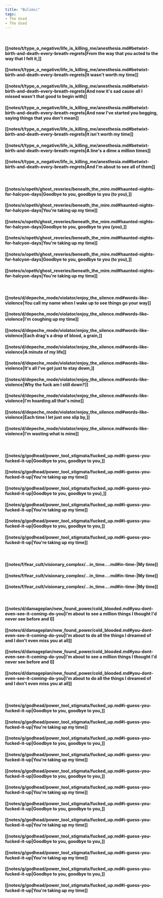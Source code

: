 ```yaml
---
title: "Bulimic"
tags:
- The Used
- The Used
---
```

&nbsp;
#### [[notes/t/type_o_negative/life_is_killing_me/anesthesia.md#betwixt-birth-and-death-every-breath-regrets|From the way that you acted to the way that I felt it,]]
#### [[notes/t/type_o_negative/life_is_killing_me/anesthesia.md#betwixt-birth-and-death-every-breath-regrets|It wasn't worth my time]]
#### [[notes/t/type_o_negative/life_is_killing_me/anesthesia.md#betwixt-birth-and-death-every-breath-regrets|And now it's sad cause all I missed wasn't that good to begin with]]
#### [[notes/t/type_o_negative/life_is_killing_me/anesthesia.md#betwixt-birth-and-death-every-breath-regrets|And now I've started you begging, saying things that you don't mean]]
#### [[notes/t/type_o_negative/life_is_killing_me/anesthesia.md#betwixt-birth-and-death-every-breath-regrets|It isn't worth my time]]
#### [[notes/t/type_o_negative/life_is_killing_me/anesthesia.md#betwixt-birth-and-death-every-breath-regrets|A line's a dime a million times]]
#### [[notes/t/type_o_negative/life_is_killing_me/anesthesia.md#betwixt-birth-and-death-every-breath-regrets|And I'm about to see all of them]]
&nbsp;
#### [[notes/o/opeth/ghost_reveries/beneath_the_mire.md#haunted-nights-for-halcyon-days|Goodbye to you, goodbye to you (to you),]]
#### [[notes/o/opeth/ghost_reveries/beneath_the_mire.md#haunted-nights-for-halcyon-days|You're taking up my time]]
#### [[notes/o/opeth/ghost_reveries/beneath_the_mire.md#haunted-nights-for-halcyon-days|Goodbye to you, goodbye to you (you),]]
#### [[notes/o/opeth/ghost_reveries/beneath_the_mire.md#haunted-nights-for-halcyon-days|You're taking up my time]]
#### [[notes/o/opeth/ghost_reveries/beneath_the_mire.md#haunted-nights-for-halcyon-days|Goodbye to you, goodbye to you (to you),]]
#### [[notes/o/opeth/ghost_reveries/beneath_the_mire.md#haunted-nights-for-halcyon-days|You're taking up my time]]
&nbsp;
#### [[notes/d/depeche_mode/violator/enjoy_the_silence.md#words-like-violence|You call my name when I wake up to see things go your way]]
#### [[notes/d/depeche_mode/violator/enjoy_the_silence.md#words-like-violence|I'm coughing up my time]]
#### [[notes/d/depeche_mode/violator/enjoy_the_silence.md#words-like-violence|Each drag's a drop of blood, a grain,]]
#### [[notes/d/depeche_mode/violator/enjoy_the_silence.md#words-like-violence|A minute of my life]]
#### [[notes/d/depeche_mode/violator/enjoy_the_silence.md#words-like-violence|It's all I've got just to stay down,]]
#### [[notes/d/depeche_mode/violator/enjoy_the_silence.md#words-like-violence|Why the fuck am I still down?]]
#### [[notes/d/depeche_mode/violator/enjoy_the_silence.md#words-like-violence|I'm hoarding all that's mine]]
#### [[notes/d/depeche_mode/violator/enjoy_the_silence.md#words-like-violence|Each time I let just one slip by,]]
#### [[notes/d/depeche_mode/violator/enjoy_the_silence.md#words-like-violence|I'm wasting what is mine]]
&nbsp;
#### [[notes/g/godhead/power_tool_stigmata/fucked_up.md#i-guess-you-fucked-it-up|Goodbye to you, goodbye to you,]]
#### [[notes/g/godhead/power_tool_stigmata/fucked_up.md#i-guess-you-fucked-it-up|You're taking up my time]]
#### [[notes/g/godhead/power_tool_stigmata/fucked_up.md#i-guess-you-fucked-it-up|Goodbye to you, goodbye to you),]]
#### [[notes/g/godhead/power_tool_stigmata/fucked_up.md#i-guess-you-fucked-it-up|You're taking up my time]]
#### [[notes/g/godhead/power_tool_stigmata/fucked_up.md#i-guess-you-fucked-it-up|Goodbye to you, goodbye to you,]]
#### [[notes/g/godhead/power_tool_stigmata/fucked_up.md#i-guess-you-fucked-it-up|You're taking up my time]]
&nbsp;
#### [[notes/f/fear_cult/visionary_complex/…in_time….md#in-time-|My time]]
#### [[notes/f/fear_cult/visionary_complex/…in_time….md#in-time-|My time]]
#### [[notes/f/fear_cult/visionary_complex/…in_time….md#in-time-|My time]]
&nbsp;
#### [[notes/d/damageplan/new_found_power/cold_blooded.md#you-dont-even-see-it-coming-do-you|I'm about to see a million things I thought I'd never see before and I]]
#### [[notes/d/damageplan/new_found_power/cold_blooded.md#you-dont-even-see-it-coming-do-you|I'm about to do all the things I dreamed of and I don't even miss you at all]]
#### [[notes/d/damageplan/new_found_power/cold_blooded.md#you-dont-even-see-it-coming-do-you|I'm about to see a million things I thought I'd never see before and I]]
#### [[notes/d/damageplan/new_found_power/cold_blooded.md#you-dont-even-see-it-coming-do-you|I'm about to do all the things I dreamed of and I don't even miss you at all]]
&nbsp;
#### [[notes/g/godhead/power_tool_stigmata/fucked_up.md#i-guess-you-fucked-it-up|Goodbye to you, goodbye to you,]]
#### [[notes/g/godhead/power_tool_stigmata/fucked_up.md#i-guess-you-fucked-it-up|You're taking up my time]]
#### [[notes/g/godhead/power_tool_stigmata/fucked_up.md#i-guess-you-fucked-it-up|Goodbye to you, goodbye to you,]]
#### [[notes/g/godhead/power_tool_stigmata/fucked_up.md#i-guess-you-fucked-it-up|You're taking up my time]]
#### [[notes/g/godhead/power_tool_stigmata/fucked_up.md#i-guess-you-fucked-it-up|Goodbye to you, goodbye to you,]]
#### [[notes/g/godhead/power_tool_stigmata/fucked_up.md#i-guess-you-fucked-it-up|You're taking up my time]]
#### [[notes/g/godhead/power_tool_stigmata/fucked_up.md#i-guess-you-fucked-it-up|Goodbye to you, goodbye to you,]]
#### [[notes/g/godhead/power_tool_stigmata/fucked_up.md#i-guess-you-fucked-it-up|You're taking up my time]]
#### [[notes/g/godhead/power_tool_stigmata/fucked_up.md#i-guess-you-fucked-it-up|Goodbye to you, goodbye to you,]]
#### [[notes/g/godhead/power_tool_stigmata/fucked_up.md#i-guess-you-fucked-it-up|You're taking up my time]]
#### [[notes/g/godhead/power_tool_stigmata/fucked_up.md#i-guess-you-fucked-it-up|Goodbye to you, goodbye to you,]]
#### [[notes/g/godhead/power_tool_stigmata/fucked_up.md#i-guess-you-fucked-it-up|You're taking up my time]]
